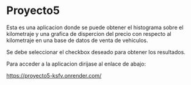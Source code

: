 # Proyecto5

Esta es una aplicacion donde se puede obtener el histograma sobre el kilometraje y una grafica de dispercion del precio con respecto al kilometraje en una base de datos de venta de vehiculos.

Se debe seleccionar el checkbox deseado para obtener los resultados.

Para acceder a la aplicacion dirijase al enlace de abajo:

https://proyecto5-ksfv.onrender.com/
